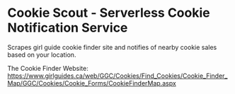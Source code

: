 # Cookie Scout - Serverless Cookie Notification Service

Scrapes girl guide cookie finder site and notifies of nearby cookie sales based on your location.

The Cookie Finder Website:
https://www.girlguides.ca/web/GGC/Cookies/Find_Cookies/Cookie_Finder_Map/GGC/Cookies/Cookie_Forms/CookieFinderMap.aspx
